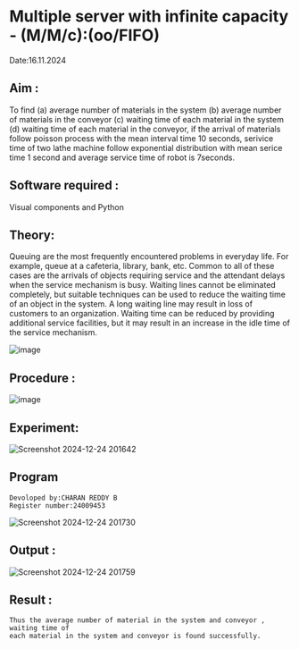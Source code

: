 # Multiple server with infinite capacity - (M/M/c):(oo/FIFO)
Date:16.11.2024
## Aim :
To find (a) average number of materials in the system (b) average number of materials in the conveyor (c) waiting time of each material in the system (d) waiting time of each material in the conveyor, if the arrival  of materials follow poisson process with the mean interval time 10 seconds, serivice time of two lathe machine follow exponential distribution with mean serice time 1 second and average service time of robot is 7seconds.

## Software required :
Visual components and Python

## Theory:
Queuing are the most frequently encountered problems in everyday life. For example, queue at a cafeteria, library, bank, etc. Common to all of these cases are the arrivals of objects requiring service and the attendant delays when the service mechanism is busy. Waiting lines cannot be eliminated completely, but suitable techniques can be used to reduce the waiting time of an object in the system. A long waiting line may result in loss of customers to an organization. Waiting time can be reduced by providing additional service facilities, but it may result in an increase in the idle time of the service mechanism.

![image](https://user-images.githubusercontent.com/103921593/203238035-1c8109bc-cbf2-4c77-baea-c5b682a752ef.png)

## Procedure :

![image](https://user-images.githubusercontent.com/103921593/203238265-176740b0-eae2-4772-90be-5449869ac9b0.png)




## Experiment:
![Screenshot 2024-12-24 201642](https://github.com/user-attachments/assets/9a7155a2-ebda-4815-96d8-1b693d0eb183)



## Program
```
Devoloped by:CHARAN REDDY B
Register number:24009453
```
![Screenshot 2024-12-24 201730](https://github.com/user-attachments/assets/9a732b87-be7a-4c68-bc24-23b06035c18f)



## Output :
![Screenshot 2024-12-24 201759](https://github.com/user-attachments/assets/9f1f0823-aba3-4b54-bf15-1c6b496a5e59)


## Result : 
```
Thus the average number of material in the system and conveyor , waiting time of 
each material in the system and conveyor is found successfully.
```

